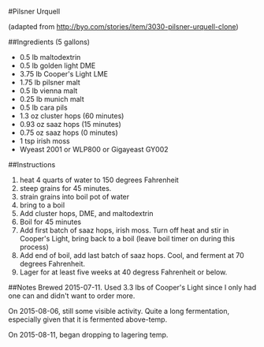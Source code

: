 #Pilsner Urquell

(adapted from http://byo.com/stories/item/3030-pilsner-urquell-clone)

##Ingredients (5 gallons)

* 0.5 lb maltodextrin
* 0.5 lb golden light DME
* 3.75 lb Cooper's Light LME
* 1.75 lb pilsner malt
* 0.5 lb vienna malt
* 0.25 lb munich malt
* 0.5 lb cara pils
* 1.3 oz cluster hops (60 minutes)
* 0.93 oz saaz hops (15 minutes)
* 0.75 oz saaz hops (0 minutes)
* 1 tsp irish moss
* Wyeast 2001 or WLP800 or Gigayeast GY002

##Instructions

1. heat 4 quarts of water to 150 degrees Fahrenheit
2. steep grains for 45 minutes.
3. strain grains into boil pot of water
4. bring to a boil
5. Add cluster hops, DME, and maltodextrin
6. Boil for 45 minutes
7. Add first batch of saaz hops, irish moss. Turn off heat and stir in Cooper's Light, bring back to a boil (leave boil timer on during this process)
8. Add end of boil, add last batch of saaz hops. Cool, and ferment at 70 degrees Fahrenheit.
9. Lager for at least five weeks at 40 degress Fahrenheit or below.

##Notes
Brewed 2015-07-11. Used 3.3 lbs of Cooper's Light since I only had one can and didn't want to order more.

On 2015-08-06, still some visible activity. Quite a long fermentation, especially given that it is fermented above-temp.

On 2015-08-11, began dropping to lagering temp.

